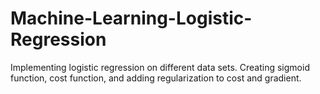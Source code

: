 # Machine-Learning-Logistic-Regression
Implementing logistic regression on different data sets. Creating sigmoid function, cost function, and adding regularization to cost and gradient. 
